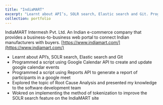 ```yaml
---
title: "IndiaMART"
excerpt: "Learnt about API’s, SOLR search, Elastic search and Git. Programmed a script using Google Calendar API to create and update google calendar events.<br/>Programmed a script using Reports API to generate a report of participants in a google meet.<br/>Explored the topic of Root Cause Analysis and presented my knowledge to the software development team.<br/>Wokred on implementing the method of tokenization to improve the SOLR search feature on the IndiaMART site."
collection: portfolio
---
```

IndiaMART Intermesh Pvt. Ltd. An Indian e-commerce company that provides a business-to-business web portal to connect Indian manufacturers with buyers. [https://www.indiamart.com/](https://www.indiamart.com/)

* Learnt about API’s, SOLR search, Elastic search and Git
* Programmed a script using Google Calendar API to create and update google calendar events
* Programmed a script using Reports API to generate a report of participants in a google meet
* Explored the topic of Root Cause Analysis and presented my knowledge to the software development team
* Wokred on implementing the method of tokenization to improve the SOLR search feature on the IndiaMART site
